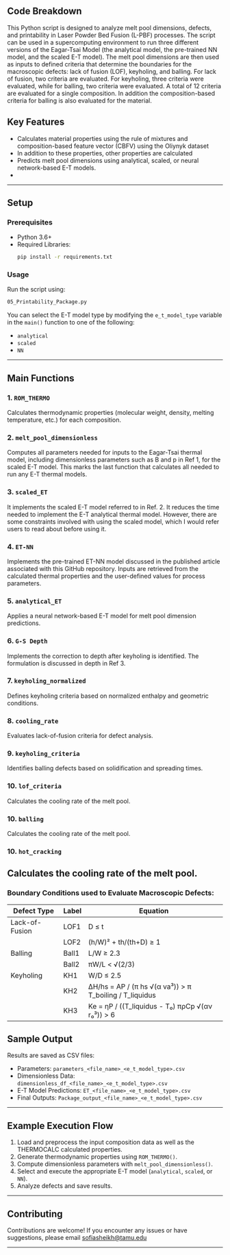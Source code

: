 ## Code Breakdown



This Python script is designed to analyze melt pool dimensions, defects, and printability in Laser Powder Bed Fusion (L-PBF) processes. The script can be used in a supercomputing environment to run three different versions of the Eagar-Tsai Model (the analytical model, the pre-trained NN model, and the scaled E-T model). The melt pool dimensions are then used as inputs to defined criteria that determine the boundaries for the macroscopic defects: lack of fusion (LOF), keyholing, and balling. For lack of fusion, two criteria are evaluated. For keyholing, three criteria were evaluated, while for balling, two criteria were evaluated. A total of 12 criteria are evaluated for a single composition. In addition the composition-based criteria for balling is also evaluated for the material. 

## Key Features
- Calculates material properties using the rule of mixtures and composition-based feature vector (CBFV) using the Oliynyk dataset
- In addition to these properties, other properties are calculated
- Predicts melt pool dimensions using analytical, scaled, or neural network-based E-T models.
- 


---

## Setup

### Prerequisites
- Python 3.6+
- Required Libraries:
  ```bash
  pip install -r requirements.txt

  ```

### Usage
Run the script using:
```bash
05_Printability_Package.py
```

You can select the E-T model type by modifying the `e_t_model_type` variable in the `main()` function to one of the following:
- `analytical`
- `scaled`
- `NN`

---

## Main Functions

### 1. `ROM_THERMO`
Calculates thermodynamic properties (molecular weight, density, melting temperature, etc.) for each composition.

### 2. `melt_pool_dimensionless`
Computes all parameters needed for inputs to the Eagar-Tsai thermal model, including dimensionless parameters such as B and p in Ref 1, for the scaled E-T model. This marks the last function that calculates all needed to run any E-T thermal models. 

### 3. `scaled_ET`
It implements the scaled E-T model referred to in Ref. 2. It reduces the time needed to implement the E-T analytical thermal model. However, there are some constraints involved with using the scaled model, which I would refer users to read about before using it. 

### 4. `ET-NN`
Implements the pre-trained ET-NN model discussed in the published article associated with this GitHub repository. Inputs are retrieved from the calculated thermal properties and the user-defined values for process parameters. 

### 5. `analytical_ET`
Applies a neural network-based E-T model for melt pool dimension predictions.

### 6. `G-S Depth`
Implements the correction to depth after keyholing is identified. The formulation is discussed in depth in Ref 3. 

### 7. `keyholing_normalized`
Defines keyholing criteria based on normalized enthalpy and geometric conditions.

### 8. `cooling_rate`
Evaluates lack-of-fusion criteria for defect analysis.

### 9. `keyholing_criteria`
Identifies balling defects based on solidification and spreading times.

### 10. `lof_criteria`
Calculates the cooling rate of the melt pool.

### 10. `balling`
Calculates the cooling rate of the melt pool.

### 10. `hot_cracking`
Calculates the cooling rate of the melt pool.
---

### Boundary Conditions used to Evaluate Macroscopic Defects:


| **Defect Type** | **Label** | **Equation** |
|-----------------|-----------|--------------|
| Lack-of-Fusion  | LOF1      | D ≤ t        |
|                 | LOF2      | (h/W)² + th/(th+D) ≥ 1 |
| Balling         | Ball1     | L/W ≥ 2.3     |
|                 | Ball2     | πW/L < √(2/3) |
| Keyholing       | KH1       | W/D ≤ 2.5     |
|                 | KH2       | ΔH/hs = AP / (π hs √(α va³)) > π T_boiling / T_liquidus |
|                 | KH3       | Ke = ηP / ((T_liquidus - T₀) πρCp √(αν r₀³)) > 6 |



## Sample Output

Results are saved as CSV files:
- Parameters: `parameters_<file_name>_<e_t_model_type>.csv`
- Dimensionless Data: `dimensionless_df_<file_name>_<e_t_model_type>.csv`
- E-T Model Predictions: `ET_<file_name>_<e_t_model_type>.csv`
- Final Outputs: `Package_output_<file_name>_<e_t_model_type>.csv`

---

## Example Execution Flow

1. Load and preprocess the input composition data as well as the THERMOCALC calculated properties. 
2. Generate thermodynamic properties using `ROM_THERMO()`.
3. Compute dimensionless parameters with `melt_pool_dimensionless()`.
4. Select and execute the appropriate E-T model (`analytical`, `scaled`, or `NN`).
5. Analyze defects and save results.

---

## Contributing
Contributions are welcome! If you encounter any issues or have suggestions, please email sofiasheikh@tamu.edu

---

